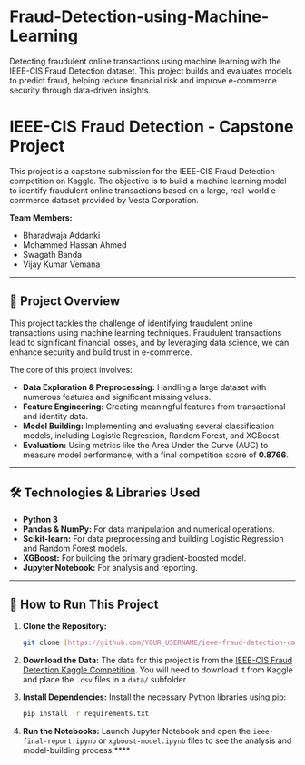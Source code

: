 # Fraud-Detection-using-Machine-Learning
Detecting fraudulent online transactions using machine learning with the IEEE-CIS Fraud Detection dataset. This project builds and evaluates models to predict fraud, helping reduce financial risk and improve e-commerce security through data-driven insights.
# IEEE-CIS Fraud Detection - Capstone Project

This project is a capstone submission for the IEEE-CIS Fraud Detection competition on Kaggle. The objective is to build a machine learning model to identify fraudulent online transactions based on a large, real-world e-commerce dataset provided by Vesta Corporation.

**Team Members:**
- Bharadwaja Addanki
- Mohammed Hassan Ahmed
- Swagath Banda
- Vijay Kumar Vemana

---

## 📖 Project Overview

This project tackles the challenge of identifying fraudulent online transactions using machine learning techniques. Fraudulent transactions lead to significant financial losses, and by leveraging data science, we can enhance security and build trust in e-commerce.

The core of this project involves:
- **Data Exploration & Preprocessing:** Handling a large dataset with numerous features and significant missing values.
- **Feature Engineering:** Creating meaningful features from transactional and identity data.
- **Model Building:** Implementing and evaluating several classification models, including Logistic Regression, Random Forest, and XGBoost.
- **Evaluation:** Using metrics like the Area Under the Curve (AUC) to measure model performance, with a final competition score of **0.8766**.

---

## 🛠️ Technologies & Libraries Used
- **Python 3**
- **Pandas & NumPy:** For data manipulation and numerical operations.
- **Scikit-learn:** For data preprocessing and building Logistic Regression and Random Forest models.
- **XGBoost:** For building the primary gradient-boosted model.
- **Jupyter Notebook:** For analysis and reporting.

---

## 🚀 How to Run This Project

1.  **Clone the Repository:**
    ```bash
    git clone [https://github.com/YOUR_USERNAME/ieee-fraud-detection-capstone.git](https://github.com/YOUR_USERNAME/ieee-fraud-detection-capstone.git)
    ```
2.  **Download the Data:**
    The data for this project is from the [IEEE-CIS Fraud Detection Kaggle Competition](https://www.kaggle.com/c/ieee-fraud-detection/data). You will need to download it from Kaggle and place the `.csv` files in a `data/` subfolder.

3.  **Install Dependencies:**
    Install the necessary Python libraries using pip:
    ```bash
    pip install -r requirements.txt
    ```
4.  **Run the Notebooks:**
    Launch Jupyter Notebook and open the `ieee-final-report.ipynb` or `xgboost-model.ipynb` files to see the analysis and model-building process.****
